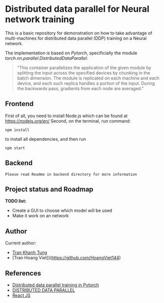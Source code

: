 # Distributed data parallel for Neural network training

This is a basic repository for demonstration on how to take advantage of multi-machines for distributed data parallel (DDP) training on a Neural network.

The implementation is based on *Pytorch*, specificially the module *torch.nn.parallel.DistributedDataParallel*: 
>"This container parallelizes the application of the given module by splitting the input across the specified devices by chunking in the batch dimension. The module is replicated on each machine and each device, and each such replica handles a portion of the input. During the backwards pass, gradients from each node are averaged."



## Frontend
First of all, you need to install Node.js which can be found at https://nodejs.org/en/
Second, on the terminal, run command:
```
npm install
```
to install all dependencies, and then run
```
npm start
```

## Backend
```
Please read Readme in backend directory for more information
```

## Project status and Roadmap
**TODO list:**
- Create a GUI to choose which model will be used
- Make it work on an network

## Author
Current author: 
- [Tran Khanh Tung](https://github.com/KhanhTungTran)
- [Tran Hoang Viet])(https://github.com/HoangViet144)

## References
- [Distributed data parallel training in Pytorch](https://yangkky.github.io/2019/07/08/distributed-pytorch-tutorial.html)
- [DISTRIBUTED DATA PARALLEL](https://pytorch.org/docs/master/notes/ddp.html)
- [React JS](https://reactjs.org)
